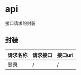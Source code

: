 # api

接口请求的封装 

## 封装

| 请求名称 | 请求接口 | 接口url |
|---------|----------|--------|
|   登录   |  /  |   /  |